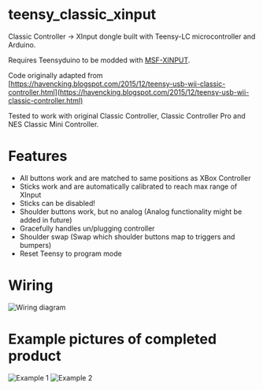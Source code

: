 # teensy_classic_xinput
Classic Controller -> XInput dongle built with Teensy-LC microcontroller and Arduino.

Requires Teensyduino to be modded with [MSF-XINPUT](https://github.com/zlittell/MSF-XINPUT).

Code originally adapted from [https://havencking.blogspot.com/2015/12/teensy-usb-wii-classic-controller.html](https://havencking.blogspot.com/2015/12/teensy-usb-wii-classic-controller.html)

Tested to work with original Classic Controller, Classic Controller Pro and NES Classic Mini Controller.

# Features
- All buttons work and are matched to same positions as XBox Controller
- Sticks work and are automatically calibrated to reach max range of XInput
- Sticks can be disabled!
- Shoulder buttons work, but no analog (Analog functionality might be added in future)
- Gracefully handles un/plugging controller
- Shoulder swap (Swap which shoulder buttons map to triggers and bumpers)
- Reset Teensy to program mode

# Wiring
![Wiring diagram](https://raw.githubusercontent.com/joonamo/teensy_classic_xinput/master/Docs/pinout.png)

# Example pictures of completed product
![Example 1](https://raw.githubusercontent.com/joonamo/teensy_classic_xinput/master/Docs/example1.jpg)
![Example 2](https://raw.githubusercontent.com/joonamo/teensy_classic_xinput/master/Docs/example2.jpg)
